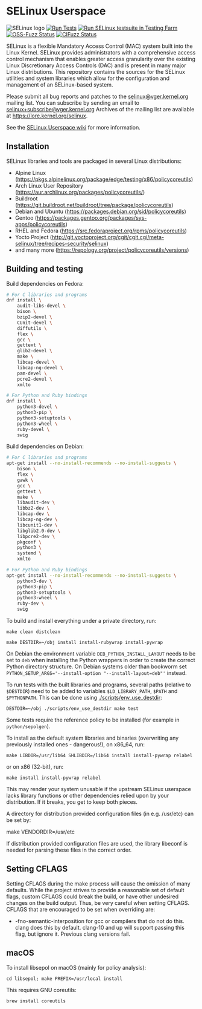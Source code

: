 SELinux Userspace
=================

![SELinux logo](https://github.com/SELinuxProject.png)
[![Run Tests](https://github.com/SELinuxProject/selinux/actions/workflows/run_tests.yml/badge.svg)](https://github.com/SELinuxProject/selinux/actions/workflows/run_tests.yml)
[![Run SELinux testsuite in Testing Farm](https://github.com/SELinuxProject/selinux/actions/workflows/tf_testsuite.yml/badge.svg)](https://github.com/SELinuxProject/selinux/actions/workflows/tf_testsuite.yml)
[![OSS-Fuzz Status](https://oss-fuzz-build-logs.storage.googleapis.com/badges/selinux.svg)](https://oss-fuzz-build-logs.storage.googleapis.com/index.html#selinux)
[![CIFuzz Status](https://github.com/SELinuxProject/selinux/actions/workflows/cifuzz.yml/badge.svg)](https://github.com/SELinuxProject/selinux/actions/workflows/cifuzz.yml)

SELinux is a flexible Mandatory Access Control (MAC) system built into the
Linux Kernel. SELinux provides administrators with a comprehensive access
control mechanism that enables greater access granularity over the existing
Linux Discretionary Access Controls (DAC) and is present in many major Linux
distributions. This repository contains the sources for the SELinux utilities
and system libraries which allow for the configuration and management of an
SELinux-based system.

Please submit all bug reports and patches to the <selinux@vger.kernel.org>
mailing list. You can subscribe by sending an email to <selinux+subscribe@vger.kernel.org>
Archives of the mailing list are available at https://lore.kernel.org/selinux.

See the [SELinux Userspace wiki](https://github.com/SELinuxProject/selinux/wiki)
for more information.

Installation
------------

SELinux libraries and tools are packaged in several Linux distributions:

* Alpine Linux (https://pkgs.alpinelinux.org/package/edge/testing/x86/policycoreutils)
* Arch Linux User Repository (https://aur.archlinux.org/packages/policycoreutils/)
* Buildroot (https://git.buildroot.net/buildroot/tree/package/policycoreutils)
* Debian and Ubuntu (https://packages.debian.org/sid/policycoreutils)
* Gentoo (https://packages.gentoo.org/packages/sys-apps/policycoreutils)
* RHEL and Fedora (https://src.fedoraproject.org/rpms/policycoreutils)
* Yocto Project (http://git.yoctoproject.org/cgit/cgit.cgi/meta-selinux/tree/recipes-security/selinux)
* and many more (https://repology.org/project/policycoreutils/versions)


Building and testing
--------------------

Build dependencies on Fedora:

```sh
# For C libraries and programs
dnf install \
    audit-libs-devel \
    bison \
    bzip2-devel \
    CUnit-devel \
    diffutils \
    flex \
    gcc \
    gettext \
    glib2-devel \
    make \
    libcap-devel \
    libcap-ng-devel \
    pam-devel \
    pcre2-devel \
    xmlto

# For Python and Ruby bindings
dnf install \
    python3-devel \
    python3-pip \
    python3-setuptools \
    python3-wheel \
    ruby-devel \
    swig
```

Build dependencies on Debian:

```sh
# For C libraries and programs
apt-get install --no-install-recommends --no-install-suggests \
    bison \
    flex \
    gawk \
    gcc \
    gettext \
    make \
    libaudit-dev \
    libbz2-dev \
    libcap-dev \
    libcap-ng-dev \
    libcunit1-dev \
    libglib2.0-dev \
    libpcre2-dev \
    pkgconf \
    python3 \
    systemd \
    xmlto

# For Python and Ruby bindings
apt-get install --no-install-recommends --no-install-suggests \
    python3-dev \
    python3-pip \
    python3-setuptools \
    python3-wheel \
    ruby-dev \
    swig
```

To build and install everything under a private directory, run:

    make clean distclean

    make DESTDIR=~/obj install install-rubywrap install-pywrap

On Debian the environment variable `DEB_PYTHON_INSTALL_LAYOUT` needs to be set
to `deb` when installing the Python wrappers in order to create the correct
Python directory structure.
On Debian systems older than bookworm set
`PYTHON_SETUP_ARGS='--install-option "--install-layout=deb"'` instead.

To run tests with the built libraries and programs, several paths (relative to `$DESTDIR`) need to be added to variables `$LD_LIBRARY_PATH`, `$PATH` and `$PYTHONPATH`.
This can be done using [./scripts/env_use_destdir](./scripts/env_use_destdir):

    DESTDIR=~/obj ./scripts/env_use_destdir make test

Some tests require the reference policy to be installed (for example in `python/sepolgen`).

To install as the default system libraries and binaries
(overwriting any previously installed ones - dangerous!),
on x86_64, run:

    make LIBDIR=/usr/lib64 SHLIBDIR=/lib64 install install-pywrap relabel

or on x86 (32-bit), run:

    make install install-pywrap relabel

This may render your system unusable if the upstream SELinux userspace
lacks library functions or other dependencies relied upon by your
distribution.  If it breaks, you get to keep both pieces.

A directory for distribution provided configuration files (in e.g. /usr/etc) can be set by:

   make VENDORDIR=/usr/etc

If distribution provided configuration files are used, the library libeconf is
needed for parsing these files in the correct order.

## Setting CFLAGS

Setting CFLAGS during the make process will cause the omission of many defaults. While the project strives
to provide a reasonable set of default flags, custom CFLAGS could break the build, or have other undesired
changes on the build output. Thus, be very careful when setting CFLAGS. CFLAGS that are encouraged to be
set when overriding are:

- -fno-semantic-interposition for gcc or compilers that do not do this. clang does this by default. clang-10 and up
   will support passing this flag, but ignore it. Previous clang versions fail.


macOS
-----

To install libsepol on macOS (mainly for policy analysis):

    cd libsepol; make PREFIX=/usr/local install

This requires GNU coreutils:

    brew install coreutils

